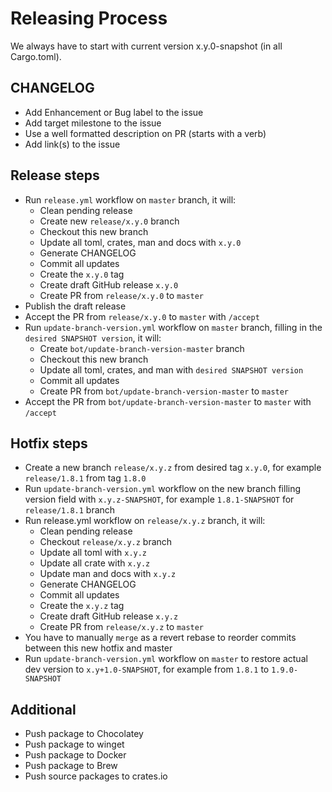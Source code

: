 # Releasing Process

We always have to start with current version x.y.0-snapshot (in all Cargo.toml).

## CHANGELOG

- Add Enhancement or Bug label to the issue
- Add target milestone to the issue
- Use a well formatted description on PR (starts with a verb)
- Add link(s) to the issue

## Release steps

- Run `release.yml` workflow on `master` branch, it will:
  - Clean pending release
  - Create new `release/x.y.0` branch
  - Checkout this new branch
  - Update all toml, crates, man and docs with `x.y.0`
  - Generate CHANGELOG
  - Commit all updates
  - Create the `x.y.0` tag
  - Create draft GitHub release `x.y.0`
  - Create PR from `release/x.y.0` to `master`
- Publish the draft release
- Accept the PR from `release/x.y.0` to `master` with `/accept`
- Run `update-branch-version.yml` workflow on `master` branch, filling in the `desired SNAPSHOT version`, it will:
  - Create `bot/update-branch-version-master` branch
  - Checkout this new branch
  - Update all toml, crates, and man with `desired SNAPSHOT version`
  - Commit all updates
  - Create PR from `bot/update-branch-version-master` to `master`
- Accept the PR from `bot/update-branch-version-master` to `master` with `/accept`

## Hotfix steps

- Create a new branch `release/x.y.z` from desired tag `x.y.0`, for example `release/1.8.1` from tag `1.8.0`
- Run `update-branch-version.yml` workflow on the new branch filling version field with `x.y.z-SNAPSHOT`, for example `1.8.1-SNAPSHOT` for `release/1.8.1` branch
- Run release.yml workflow on `release/x.y.z` branch, it will:
  - Clean pending release
  - Checkout `release/x.y.z` branch
  - Update all toml with `x.y.z`
  - Update all crate with `x.y.z`
  - Update man and docs with `x.y.z`
  - Generate CHANGELOG
  - Commit all updates
  - Create the `x.y.z` tag
  - Create draft GitHub release `x.y.z`
  - Create PR from `release/x.y.z` to `master`
- You have to manually `merge` as a revert rebase to reorder commits between this new hotfix and master
- Run `update-branch-version.yml` workflow on `master` to restore actual dev version to `x.y+1.0-SNAPSHOT`, for example from `1.8.1` to `1.9.0-SNAPSHOT`

## Additional

- Push package to Chocolatey
- Push package to winget
- Push package to Docker
- Push package to Brew
- Push source packages to crates.io

